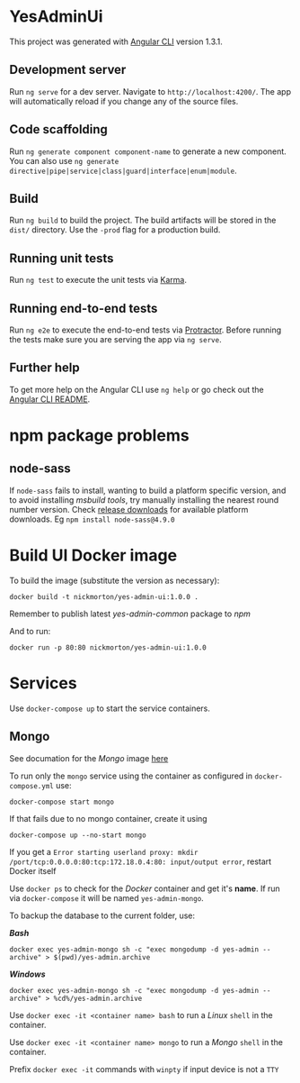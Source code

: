 # YesAdminUi

This project was generated with [Angular CLI](https://github.com/angular/angular-cli) version 1.3.1.

## Development server

Run `ng serve` for a dev server. Navigate to `http://localhost:4200/`. The app will automatically reload if you change any of the source files.

## Code scaffolding

Run `ng generate component component-name` to generate a new component. You can also use `ng generate directive|pipe|service|class|guard|interface|enum|module`.

## Build

Run `ng build` to build the project. The build artifacts will be stored in the `dist/` directory. Use the `-prod` flag for a production build.

## Running unit tests

Run `ng test` to execute the unit tests via [Karma](https://karma-runner.github.io).

## Running end-to-end tests

Run `ng e2e` to execute the end-to-end tests via [Protractor](http://www.protractortest.org/).
Before running the tests make sure you are serving the app via `ng serve`.

## Further help

To get more help on the Angular CLI use `ng help` or go check out the [Angular CLI README](https://github.com/angular/angular-cli/blob/master/README.md).

# npm package problems

## node-sass

If `node-sass` fails to install, wanting to build a platform specific version, and to avoid installing *msbuild tools*, try manually installing the nearest round number version. Check [release downloads](https://github.com/sass/node-sass/releases) for available platform downloads. Eg `npm install node-sass@4.9.0`

# Build UI Docker image

To build the image (substitute the version as necessary):

```
docker build -t nickmorton/yes-admin-ui:1.0.0 .
```

Remember to publish latest *yes-admin-common* package to *npm*

And to run:

```
docker run -p 80:80 nickmorton/yes-admin-ui:1.0.0
```

# Services

Use `docker-compose up` to start the service containers.

## Mongo

See documation for the *Mongo* image [here](https://docs.docker.com/samples/library/mongo/)

To run only the `mongo` service using the container as configured in `docker-compose.yml` use:

```
docker-compose start mongo
```

If that fails due to no mongo container, create it using

```
docker-compose up --no-start mongo
```

If you get a `Error starting userland proxy: mkdir /port/tcp:0.0.0.0:80:tcp:172.18.0.4:80: input/output error`, restart Docker itself

Use `docker ps` to check for the *Docker* container and get it's __name__. If run via `docker-compose` it will be named `yes-admin-mongo`.

To backup the database to the current folder, use:

***Bash***
```
docker exec yes-admin-mongo sh -c "exec mongodump -d yes-admin --archive" > $(pwd)/yes-admin.archive
```

***Windows***
```
docker exec yes-admin-mongo sh -c "exec mongodump -d yes-admin --archive" > %cd%/yes-admin.archive
```

Use `docker exec -it <container name> bash` to run a *Linux* `shell` in the container.

Use `docker exec -it <container name> mongo` to run a *Mongo* `shell` in the container.

Prefix `docker exec -it` commands with `winpty` if input device is not a `TTY`